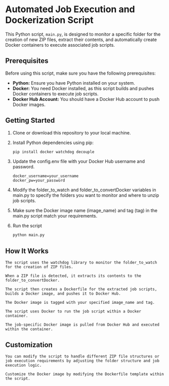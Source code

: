 # Automated Job Execution and Dockerization Script

This Python script, `main.py`, is designed to monitor a specific folder for the creation of new ZIP files, extract their contents, and automatically create Docker containers to execute associated job scripts.

## Prerequisites

Before using this script, make sure you have the following prerequisites:

- **Python:** Ensure you have Python installed on your system.
- **Docker:** You need Docker installed, as this script builds and pushes Docker containers to execute job scripts.
- **Docker Hub Account:** You should have a Docker Hub account to push Docker images.

## Getting Started

1. Clone or download this repository to your local machine.

2. Install Python dependencies using pip:

   ```bash
   pip install docker watchdog decouple

3. Update the config.env file with your Docker Hub username and password.

    ```env
    docker_username=your_username
    docker_pw=your_password

4. Modify the folder_to_watch and folder_to_convertDocker variables in main.py to specify the folders you want to monitor and where to unzip job scripts.

5. Make sure the Docker image name (image_name) and tag (tag) in the main.py script match your requirements.

6. Run the script

    ```bash
    python main.py

## How It Works
    The script uses the watchdog library to monitor the folder_to_watch for the creation of ZIP files.

    When a ZIP file is detected, it extracts its contents to the folder_to_convertDocker.

    The script then creates a Dockerfile for the extracted job scripts, builds a Docker image, and pushes it to Docker Hub.

    The Docker image is tagged with your specified image_name and tag.

    The script uses Docker to run the job script within a Docker container.

    The job-specific Docker image is pulled from Docker Hub and executed within the container.

## Customization
    You can modify the script to handle different ZIP file structures or job execution requirements by adjusting the folder structure and job execution logic.

    Customize the Docker image by modifying the Dockerfile template within the script.